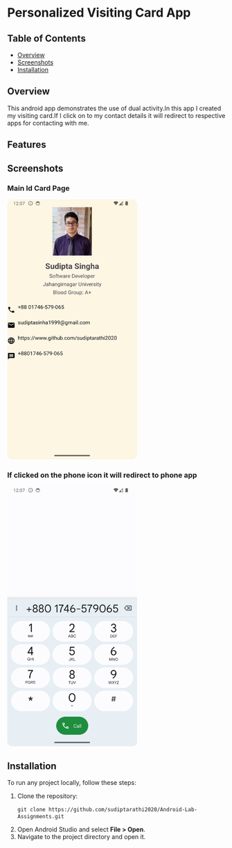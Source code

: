 <h1 id="linux-distribution-info-app">Personalized Visiting Card App</h1>
<h2 id="table-of-contents">Table of Contents</h2>
<ul>
<li><a href="#overview">Overview</a></li>
<li><a href="#screenshots">Screenshots</a></li>
<li><a href="#installation">Installation</a></li>
</ul>
<h2 id="overview">Overview</h2>
<p>This android app demonstrates the use of dual activity.In this app I created my visiting card.If I click on to my contact details it will redirect to respective apps for contacting with me.</p>
<h2 id="features">Features</h2>
<h2 id="screenshots">Screenshots</h2>
<h3 id="main-screen-activity-1-input-">Main Id Card Page</h3>
<p><img src="mainpage.png" alt="Main Screen" width="300px" height="600px"></p>
<h3 id="linux-distribution-info-activity-2-display-">If clicked on the phone icon it will redirect to phone app</h3>
<p><img src="phonepage.png" alt="Linux Distribution Info" width="300px" height="600px"></p>

<h2 id="installation">Installation</h2>
<p>To run any project locally, follow these steps:</p>
<ol>
  <li>Clone the repository:
    <pre><code>git clone https://github.com/sudiptarathi2020/Android-Lab-Assignments.git</code></pre>
  </li>
  <li>Open Android Studio and select <strong>File &gt; Open</strong>.</li>
  <li>Navigate to the project directory and open it.</li>
</ol>
